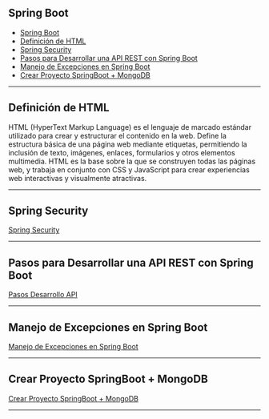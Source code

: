 ## Spring Boot

- [Spring Boot](#spring-boot)
- [Definición de HTML](#definición-de-html)
- [Spring Security](#spring-security)
- [Pasos para Desarrollar una API REST con Spring Boot](#pasos-para-desarrollar-una-api-rest-con-spring-boot)
- [Manejo de Excepciones en Spring Boot](#manejo-de-excepciones-en-spring-boot)
- [Crear Proyecto SpringBoot + MongoDB](#crear-proyecto-springboot--mongodb)

---

## Definición de HTML
HTML (HyperText Markup Language) es el lenguaje de marcado estándar utilizado
para crear y estructurar el contenido en la web. Define la estructura básica de
una página web mediante etiquetas, permitiendo la inclusión de texto, imágenes,
enlaces, formularios y otros elementos multimedia. HTML es la base sobre la que
se construyen todas las páginas web, y trabaja en conjunto con CSS y JavaScript
para crear experiencias web interactivas y visualmente atractivas.

---

## Spring Security
[Spring Security](spring-security.md)

---

## Pasos para Desarrollar una API REST con Spring Boot
[Pasos Desarrollo API](pasos-creacion-api.md)

---

## Manejo de Excepciones en Spring Boot
[Manejo de Excepciones en Spring Boot](excepciones-spring-boot.md)

---

## Crear Proyecto SpringBoot + MongoDB
[Crear Proyecto SpringBoot + MongoDB](mongodb.md)

---


